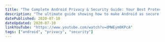 ```yaml
---
title: "The Complete Android Privacy & Security Guide: Your Best Protection!"
description: "The ultimate guide showing how to make Android as secure, private, and anonymous as you need it to be. This video covers security, privacy, anonymity, passwords, authentication, VPNs, biometrics, search engines, browsers, Tor, 2FA, custom ROMS (GrapheneOS, LineageOS, CalyxOS) and more to reclaim your privacy and data today!"
datePublished: 2020-07-10
dateUpdated: 2020-07-10
linkYouTube: "https://www.youtube.com/watch?v=dMWEym0KPcA"
tags: ["android", "privacy", "security"]
---
```

